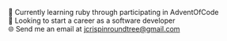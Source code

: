 🔆 Currently learning ruby through participating in AdventOfCode  
🌱 Looking to start a career as a software developer  
🌐 Send me an email at jcrispinroundtree@gmail.com  
